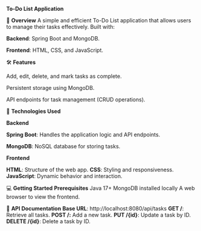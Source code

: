 **To-Do List Application**

📖 **Overview**
A simple and efficient To-Do List application that allows users to manage their tasks effectively. Built with:

**Backend**: Spring Boot and MongoDB.

**Frontend**: HTML, CSS, and JavaScript.

🛠 **Features**

Add, edit, delete, and mark tasks as complete.

Persistent storage using MongoDB.

API endpoints for task management (CRUD operations).

🚀 **Technologies Used**

**Backend**

**Spring Boot**: Handles the application logic and API endpoints.

**MongoDB**: NoSQL database for storing tasks.


**Frontend**

**HTML**: Structure of the web app.
**CSS**: Styling and responsiveness.
**JavaScript**: Dynamic behavior and interaction.

💻 **Getting Started**
**Prerequisites**
Java 17+
MongoDB installed locally
A web browser to view the frontend.

📖 **API Documentation**
**Base URL**: http://localhost:8080/api/tasks
**GET /**: Retrieve all tasks.
**POST /:** Add a new task.
**PUT /{id}**: Update a task by ID.
**DELETE /{id}**: Delete a task by ID.

